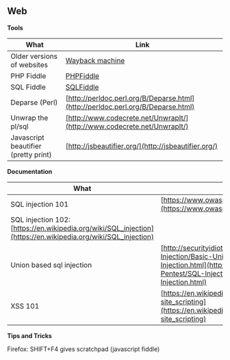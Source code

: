 ## Web

**Tools**

|What|Link|
|----|----|
|Older versions of websites| [Wayback machine](http://archive.org/web/)|
|PHP Fiddle| [PHPFiddle](http://phpfiddle.org/)|
|SQL Fiddle| [SQLFiddle](sqlfiddle.com) |
|Deparse (Perl)| [http://perldoc.perl.org/B/Deparse.html](http://perldoc.perl.org/B/Deparse.html)|
|Unwrap the pl/sql| [http://www.codecrete.net/UnwrapIt/](http://www.codecrete.net/UnwrapIt/)|
|Javascript beautifier (pretty print)| [http://jsbeautifier.org/](http://jsbeautifier.org/)|



**Documentation**

|What|Link|
|----|----|
|SQL injection 101| [https://www.owasp.org/index.php/SQL_injection](https://www.owasp.org/index.php/SQL_injection)|
|SQL injection 102: [https://en.wikipedia.org/wiki/SQL_injection](https://en.wikipedia.org/wiki/SQL_injection)|
|Union based sql injection| [http://securityidiots.com/Web-Pentest/SQL-Injection/Basic-Union-Based-SQL-Injection.html](http://securityidiots.com/Web-Pentest/SQL-Injection/Basic-Union-Based-SQL-Injection.html)|
|XSS 101| [https://en.wikipedia.org/wiki/Cross-site_scripting](https://en.wikipedia.org/wiki/Cross-site_scripting)|


**Tips and Tricks**

Firefox: SHIFT+F4 gives scratchpad (javascript fiddle)

